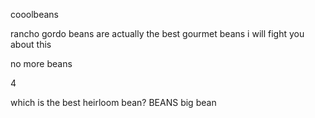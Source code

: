cooolbeans

rancho gordo beans are actually the best gourmet beans i will fight you about this

no more beans

4

which is the best heirloom bean? 
BEANS
big bean
